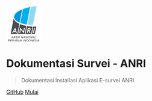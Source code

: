 ![logo](images/logo.png)

# Dokumentasi Survei - ANRI

> Dokumentasi Installasi Aplikasi E-survei ANRI

[GitHub](https://github.com/rahmatsubandi/forum/)
[Mulai](#Salam)
